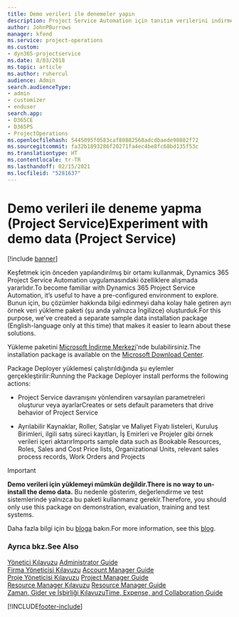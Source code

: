 ```yaml
---
title: Demo verileri ile denemeler yapın
description: Project Service Automation için tanıtım verilerini indirme ve bunlarla deneme yapma.
author: JohnPBurrows
manager: kfend
ms.service: project-operations
ms.custom:
- dyn365-projectservice
ms.date: 8/03/2018
ms.topic: article
ms.author: ruhercul
audience: Admin
search.audienceType:
- admin
- customizer
- enduser
search.app:
- D365CE
- D365PS
- ProjectOperations
ms.openlocfilehash: 5445095f0583caf80882568adcdbaede98882f72
ms.sourcegitcommit: fa32b1893286f20271fa4ec4be8fc68bd135f53c
ms.translationtype: HT
ms.contentlocale: tr-TR
ms.lasthandoff: 02/15/2021
ms.locfileid: "5281637"
---
```

# <a name="experiment-with-demo-data-project-service"></a><span data-ttu-id="48fe2-103">Demo verileri ile deneme yapma (Project Service)</span><span class="sxs-lookup"><span data-stu-id="48fe2-103">Experiment with demo data (Project Service)</span></span>

[!include [banner](../includes/psa-now-project-operations.md)]

<span data-ttu-id="48fe2-104">Keşfetmek için önceden yapılandırılmış bir ortamı kullanmak, Dynamics 365 Project Service Automation uygulamasındaki özelliklere alışmada yararlıdır.</span><span class="sxs-lookup"><span data-stu-id="48fe2-104">To become familiar with Dynamics 365 Project Service Automation, it’s useful to have a pre-configured environment to explore.</span></span> <span data-ttu-id="48fe2-105">Bunun için, bu çözümler hakkında bilgi edinmeyi daha kolay hale getiren ayrı örnek veri yükleme paketi (şu anda yalnızca İngilizce) oluşturduk.</span><span class="sxs-lookup"><span data-stu-id="48fe2-105">For this purpose, we’ve created a separate sample data installation package (English-language only at this time) that makes it easier to learn about these solutions.</span></span> 

<span data-ttu-id="48fe2-106">Yükleme paketini [Microsoft İndirme Merkezi](https://go.microsoft.com/fwlink/?linkid=859966)'nde bulabilirsiniz.</span><span class="sxs-lookup"><span data-stu-id="48fe2-106">The installation package is available on the [Microsoft Download Center](https://go.microsoft.com/fwlink/?linkid=859966).</span></span>  

<span data-ttu-id="48fe2-107">Package Deployer yüklemesi çalıştırıldığında şu eylemler gerçekleştirilir:</span><span class="sxs-lookup"><span data-stu-id="48fe2-107">Running the Package Deployer install performs the following actions:</span></span> 
  
-   <span data-ttu-id="48fe2-108">Project Service davranışını yönlendiren varsayılan parametreleri oluşturur veya ayarlar</span><span class="sxs-lookup"><span data-stu-id="48fe2-108">Creates or sets default parameters that drive behavior of Project Service</span></span>  
  
-   <span data-ttu-id="48fe2-109">Ayrılabilir Kaynaklar, Roller, Satışlar ve Maliyet Fiyatı listeleri, Kuruluş Birimleri, ilgili satış süreci kayıtları, İş Emirleri ve Projeler gibi örnek verileri içeri aktarır</span><span class="sxs-lookup"><span data-stu-id="48fe2-109">Imports sample data such as Bookable Resources, Roles, Sales and Cost Price lists, Organizational Units, relevant sales process records, Work Orders and Projects</span></span>    
  
> [!IMPORTANT]
> <span data-ttu-id="48fe2-110">**Demo verileri için yüklemeyi mümkün değildir.**</span><span class="sxs-lookup"><span data-stu-id="48fe2-110">**There is no way to un-install the demo data.**</span></span> <span data-ttu-id="48fe2-111">Bu nedenle gösterim, değerlendirme ve test sistemlerinde yalnızca bu paketi kullanmanız gerekir.</span><span class="sxs-lookup"><span data-stu-id="48fe2-111">Therefore, you should only use this package on demonstration, evaluation, training and test systems.</span></span>

<span data-ttu-id="48fe2-112">Daha fazla bilgi için bu [bloga](https://blogs.msdn.microsoft.com/crm/2017/10/24/microsoft-dynamics-365-for-field-service-and-project-service-automation-sample-data) bakın.</span><span class="sxs-lookup"><span data-stu-id="48fe2-112">For more information, see this [blog](https://blogs.msdn.microsoft.com/crm/2017/10/24/microsoft-dynamics-365-for-field-service-and-project-service-automation-sample-data).</span></span>





  
### <a name="see-also"></a><span data-ttu-id="48fe2-113">Ayrıca bkz.</span><span class="sxs-lookup"><span data-stu-id="48fe2-113">See Also</span></span>  
 <span data-ttu-id="48fe2-114">[Yönetici Kılavuzu](../psa/admin-guide.md) </span><span class="sxs-lookup"><span data-stu-id="48fe2-114">[Administrator Guide](../psa/admin-guide.md) </span></span>  
 <span data-ttu-id="48fe2-115">[Firma Yöneticisi Kılavuzu](../psa/account-manager-guide.md) </span><span class="sxs-lookup"><span data-stu-id="48fe2-115">[Account Manager Guide](../psa/account-manager-guide.md) </span></span>  
 <span data-ttu-id="48fe2-116">[Proje Yöneticisi Kılavuzu](../psa/project-manager-guide.md) </span><span class="sxs-lookup"><span data-stu-id="48fe2-116">[Project Manager Guide](../psa/project-manager-guide.md) </span></span>  
 <span data-ttu-id="48fe2-117">[Resource Manager Kılavuzu](../psa/resource-manager-guide.md) </span><span class="sxs-lookup"><span data-stu-id="48fe2-117">[Resource Manager Guide](../psa/resource-manager-guide.md) </span></span>  
 [<span data-ttu-id="48fe2-118">Zaman, Gider ve İşbirliği Kılavuzu</span><span class="sxs-lookup"><span data-stu-id="48fe2-118">Time, Expense, and Collaboration Guide</span></span>](../psa/time-expense-collaboration-guide.md)


[!INCLUDE[footer-include](../includes/footer-banner.md)]